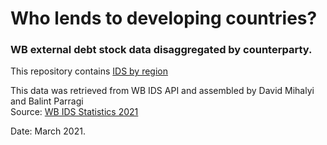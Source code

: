 # Who lends to developing countries? 
### WB external debt stock data disaggregated by counterparty.

This repository contains
	[IDS by region](plots/plot_IDS_region.png.jpg?raw=true "By region")
	
This data was retrieved from WB IDS API and assembled by David Mihalyi and Balint Parragi		
Source: [WB IDS Statistics 2021](https://datatopics.worldbank.org/debt/ids/)
		
Date: March 2021.		
